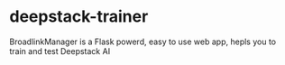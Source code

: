 # deepstack-trainer
BroadlinkManager is a Flask powerd, easy to use web app, hepls you to train and test Deepstack AI
